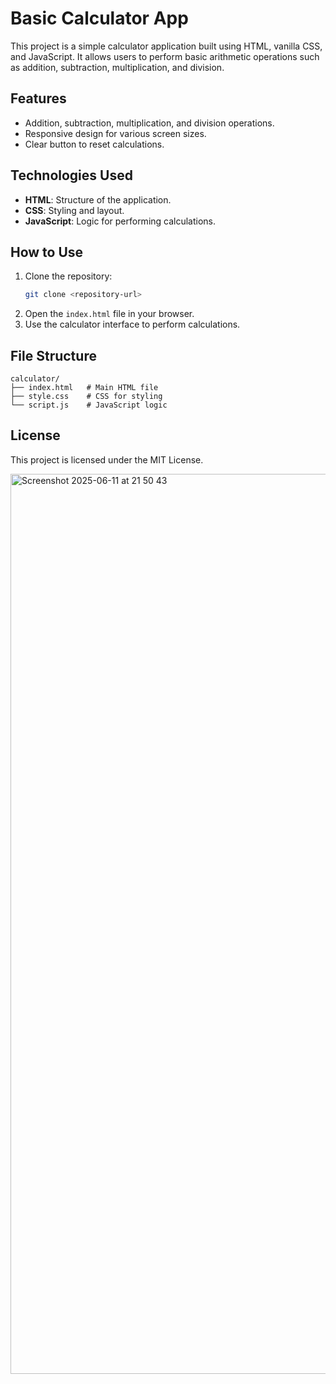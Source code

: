# Basic Calculator App

This project is a simple calculator application built using HTML, vanilla CSS, and JavaScript. It allows users to perform basic arithmetic operations such as addition, subtraction, multiplication, and division.

## Features

- Addition, subtraction, multiplication, and division operations.
- Responsive design for various screen sizes.
- Clear button to reset calculations.

## Technologies Used

- **HTML**: Structure of the application.
- **CSS**: Styling and layout.
- **JavaScript**: Logic for performing calculations.

## How to Use

1. Clone the repository:
   ```bash
   git clone <repository-url>
   ```
2. Open the `index.html` file in your browser.
3. Use the calculator interface to perform calculations.

## File Structure

```
calculator/
├── index.html   # Main HTML file
├── style.css    # CSS for styling
└── script.js    # JavaScript logic
```

## License

This project is licensed under the MIT License.

<img width="1440" alt="Screenshot 2025-06-11 at 21 50 43" src="https://github.com/user-attachments/assets/97791c97-6f5d-4773-9643-a24dd4f62eed" />

